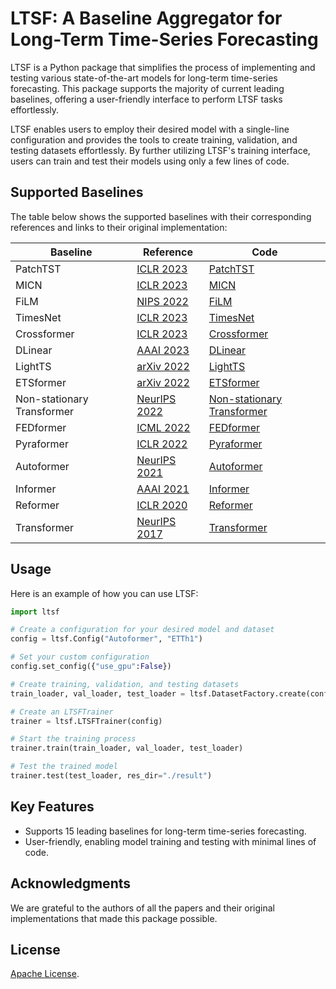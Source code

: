 # LTSF: A Baseline Aggregator for Long-Term Time-Series Forecasting

LTSF is a Python package that simplifies the process of implementing and testing various state-of-the-art models for long-term time-series forecasting. This package supports the majority of current leading baselines, offering a user-friendly interface to perform LTSF tasks effortlessly.

LTSF enables users to employ their desired model with a single-line configuration and provides the tools to create training, validation, and testing datasets effortlessly. By further utilizing LTSF's training interface, users can train and test their models using only a few lines of code.

## Supported Baselines

The table below shows the supported baselines with their corresponding references and links to their original implementation:

| Baseline | Reference | Code |
|---|---|---|
| PatchTST | [ICLR 2023](https://arxiv.org/abs/2211.14730) | [PatchTST](https://github.com/yuqinie98/PatchTST)  |
| MICN     | [ICLR 2023](https://openreview.net/pdf?id=zt53IDUR1U) | [MICN](https://github.com/wanghq21/MICN) |
| FiLM     | [NIPS 2022](https://arxiv.org/abs/2205.08897) | [FiLM](https://github.com/tianzhou2011/FiLM/) |
| TimesNet | [ICLR 2023](https://openreview.net/pdf?id=ju_Uqw384Oq) | [TimesNet](https://github.com/thuml/Time-Series-Library/) |
| Crossformer | [ICLR 2023](https://openreview.net/forum?id=vSVLM2j9eie) | [Crossformer](https://github.com/Thinklab-SJTU/Crossformer) |
| DLinear | [AAAI 2023](https://arxiv.org/pdf/2205.13504.pdf) | [DLinear](https://github.com/cure-lab/LTSF-Linear) |
| LightTS | [arXiv 2022](https://arxiv.org/abs/2207.01186) | [LightTS](https://github.com/thuml/Time-Series-Library/blob/main/models/LightTS.py) |
| ETSformer | [arXiv 2022](https://arxiv.org/abs/2202.01381) | [ETSformer](https://github.com/salesforce/ETSformer) |
| Non-stationary Transformer | [NeurIPS 2022](https://openreview.net/pdf?id=ucNDIDRNjjv) | [Non-stationary Transformer](https://github.com/thuml/Nonstationary_Transformers) |
| FEDformer | [ICML 2022](https://proceedings.mlr.press/v162/zhou22g.html) | [FEDformer](https://github.com/MAZiqing/FEDformer) |
| Pyraformer | [ICLR 2022](https://openreview.net/pdf?id=0EXmFzUn5I) | [Pyraformer](https://github.com/ant-research/Pyraformer) |
| Autoformer | [NeurIPS 2021](https://openreview.net/pdf?id=I55UqU-M11y) | [Autoformer](https://github.com/thuml/Autoformer) |
| Informer | [AAAI 2021](https://ojs.aaai.org/index.php/AAAI/article/view/17325/17132) | [Informer](https://github.com/zhouhaoyi/Informer2020) |
| Reformer | [ICLR 2020](https://openreview.net/forum?id=rkgNKkHtvB) | [Reformer](https://github.com/lucidrains/reformer-pytorch) |
| Transformer | [NeurIPS 2017](https://proceedings.neurips.cc/paper/2017/file/3f5ee243547dee91fbd053c1c4a845aa-Paper.pdf) | [Transformer](https://github.com/hyunwoongko/transformer) |

## Usage

Here is an example of how you can use LTSF:

```python
import ltsf

# Create a configuration for your desired model and dataset
config = ltsf.Config("Autoformer", "ETTh1") 

# Set your custom configuration
config.set_config({"use_gpu":False})

# Create training, validation, and testing datasets
train_loader, val_loader, test_loader = ltsf.DatasetFactory.create(config, download=True, data_path=".")  

# Create an LTSFTrainer
trainer = ltsf.LTSFTrainer(config) 

# Start the training process
trainer.train(train_loader, val_loader, test_loader)

# Test the trained model
trainer.test(test_loader, res_dir="./result")
```

## Key Features

- Supports 15 leading baselines for long-term time-series forecasting.
- User-friendly, enabling model training and testing with minimal lines of code.

## Acknowledgments
We are grateful to the authors of all the papers and their original implementations that made this package possible.

## License
[Apache License](LICENSE).

